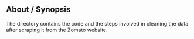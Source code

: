 ## About / Synopsis

The directory contains the code and the steps involved in cleaning the data after scraping it from the Zomato website.
